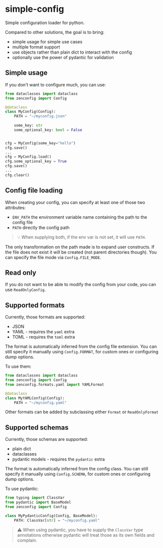 # simple-config
Simple configuration loader for python.

Compared to other solutions, the goal is to bring:
- simple usage for simple use cases
- multiple format support
- use objects rather than plain dict to interact with the config
- optionally use the power of pydantic for validation

## Simple usage
If you don't want to configure much, you can use:
```python
from dataclasses import dataclass
from zenconfig import Config

@dataclass
class MyConfig(Config):
    PATH = "~/myconfig.json"
    
    some_key: str
    some_optional_key: bool = False


cfg = MyConfig(some_key="hello")
cfg.save()
...
cfg = MyConfig.load()
cfg.some_optional_key = True
cfg.save()
...
cfg.clear()
```

## Config file loading
When creating your config, you can specify at least one of those two attributes:
- `ENV_PATH` the environment variable name containing the path to the config file
- `PATH` directly the config path

> 💡 When supplying both, if the env var is not set, it will use `PATH`.

The only transformation on the path made is to expand user constructs.
If the file does not exist it will be created (not parent directories though).
You can specify the file mode via `Config.FILE_MODE`.

## Read only
If you do not want to be able to modify the config from your code, you can use `ReadOnlyConfig`.

## Supported formats
Currently, those formats are supported:
- JSON
- YAML - requires the `yaml` extra
- TOML - requires the `toml` extra

The format is automatically inferred from the config file extension.
You can still specify it manually using `Config.FORMAT`, for custom ones or configuring dump options.

To use them:
```python
from dataclasses import dataclass
from zenconfig import Config
from zenconfig.formats.yaml import YAMLFormat

@dataclass
class MyYAMLConfig(Config):
    PATH = "~/myconfig.yaml"
```

Other formats can be added by subclassing either `Format` or `ReadOnlyFormat`

## Supported schemas
Currently, those schemas are supported:
- plain dict
- dataclasses
- pydantic models - requires the `pydantic` extra


The format is automatically inferred from the config class.
You can still specify it manually using `Config.SCHEMA`, for custom ones or configuring dump options.

To use pydantic:
```python
from typing import ClassVar
from pydantic import BaseModel
from zenconfig import Config

class MyPydanticConfig(Config, BaseModel):
    PATH: ClassVar[str] = "~/myconfig.yaml"
```

> ⚠️ When using pydantic, you have to supply the `ClassVar` type annotations
> otherwise pydantic will treat those as its own fields and complain.

